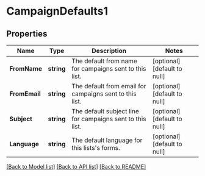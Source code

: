 # CampaignDefaults1

## Properties
Name | Type | Description | Notes
------------ | ------------- | ------------- | -------------
**FromName** | **string** | The default from name for campaigns sent to this list. | [optional] [default to null]
**FromEmail** | **string** | The default from email for campaigns sent to this list. | [optional] [default to null]
**Subject** | **string** | The default subject line for campaigns sent to this list. | [optional] [default to null]
**Language** | **string** | The default language for this lists&#x27;s forms. | [optional] [default to null]

[[Back to Model list]](../README.md#documentation-for-models) [[Back to API list]](../README.md#documentation-for-api-endpoints) [[Back to README]](../README.md)

